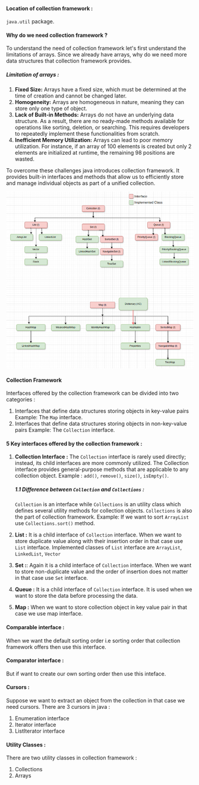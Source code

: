 #### Location of collection framework : 
`java.util` package.

#### Why do we need collection framework ?
To understand the need of collection framework let's first understand the limitations of arrays. Since we already have arrays, why do we need more data structures that collection framework provides.

##### Limitation of arrays : 
1. **Fixed Size:** Arrays have a fixed size, which must be determined at the time of creation and cannot be changed later.
2. **Homogeneity:** Arrays are homogeneous in nature, meaning they can store only one type of object. 
3. **Lack of Built-in Methods:** Arrays do not have an underlying data structure. As a result, there are no ready-made methods available for operations like sorting, deletion, or searching. This requires developers to repeatedly implement these functionalities from scratch.
4. **Inefficient Memory Utilization:** Arrays can lead to poor memory utilization. For instance, if an array of 100 elements is created but only 2 elements are initialized at runtime, the remaining 98 positions are wasted.

To overcome these challenges java introduces collection framework. It provides built-in interfaces and methods that allow us to efficiently store and manage individual objects as part of a unified collection. 

![Alt text](./images/Screenshot_20250121_144854.png)

#### Collection Framework 
Interfaces offered by the collection framework can be divided into two categories :
1. Interfaces that define data structures storing objects in key-value pairs
Example: The `Map` interface.
2. Interfaces that define data structures storing objects in non-key-value pairs
Example: The `Collection` interface. 

#### 5 Key interfaces offered by the collection framework :
1. **Collection Interface :** The `Collection` interface is rarely used directly; instead, its child interfaces are more commonly utilized. The Collection interface provides general-purpose methods that are applicable to any collection object. Example : `add()`, `remove()`, `size()`, `isEmpty()`.

    ##### 1.1 Difference between `Collection` and `Collections` : 
    `Collection` is an interface while `Collections` is an utility class which defines several utility methods for collection objects. `Collections` is also the part of collection framework. Example: If we want to sort `ArrayList` use `Collections.sort()` method.

2. **List :** It is a child interface of `Collection` interface. When we want to store duplicate value along with their insertion order in that case use `List` interface. Implemented classes of `List` interface are `ArrayList`, `LinkedList`, `Vector`
3. **Set :**: Again it is a child interface of `Collection` interface. When we want to store non-duplicate value and the order of insertion does not matter in that case use `Set` interface. 
4. **Queue :** It is a child interface of `Collection` interface. It is used when we want to store the data before processing the data.
5. **Map :** When we want to store collection object in key value pair in that case we use map interface. 

#### Comparable interface : 
When we want the default sorting order i.e sorting order that collection framework offers then use this interface.

#### Comparator interface :
But if want to create our own sorting order then use this inteface.

#### Cursors :
Suppose we want to extract an object from the collection in that case we need cursors. There are 3 cursors in java :
1. Enumeration interface
2. Iterator interface
3. ListIterator interface


#### Utility Classes : 
There are two utility classes in collection framework :
1. Collections
2. Arrays
